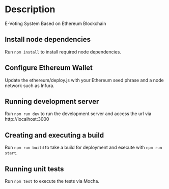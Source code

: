 # Description

E-Voting System Based on Ethereum Blockchain

## Install node dependencies

Run `npm install` to install required node dependencies.

## Configure Ethereum Wallet

Update the ethereum/deploy.js with your Ethereum seed phrase and a node network such as Infura.

## Running development server

Run `npm run dev` to run the development server and access the url via http://localhost:3000

## Creating and executing a build

Run `npm run build` to take a build for deployment and execute with `npm run start`.

## Running unit tests

Run `npm test` to execute the tests via Mocha.